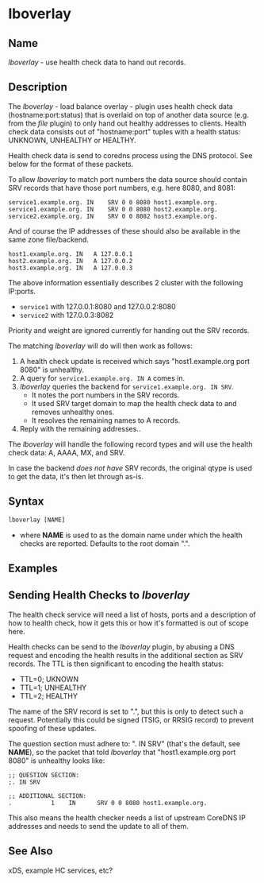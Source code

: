 # lboverlay

## Name

*lboverlay* - use health check data to hand out records.

## Description

The *lboverlay* - load balance overlay - plugin uses health check data (hostname:port:status) that
is overlaid on top of another data source (e.g. from the *file* plugin) to only hand out healthy
addresses to clients. Health check data consists out of "hostname:port" tuples with a health status:
UNKNOWN, UNHEALTHY or HEALTHY.

Health check data is send to coredns process using the DNS protocol. See below for the format of these
packets.

To allow *lboverlay* to match port numbers the data source should contain SRV records that
have those port numbers, e.g. here 8080, and 8081:

    service1.example.org. IN	SRV	0 0 8080 host1.example.org.
    service1.example.org. IN	SRV	0 0 8080 host2.example.org.
    service2.example.org. IN	SRV	0 0 8082 host3.example.org.

And of course the IP addresses of these should also be available in the same zone file/backend.

    host1.example.org. IN	A 127.0.0.1
    host2.example.org. IN	A 127.0.0.2
    host3.example.org. IN	A 127.0.0.3

The above information essentially describes 2 cluster with the following IP:ports.

* `service1` with 127.0.0.1:8080 and 127.0.0.2:8080
* `service2` with 127.0.0.3:8082

Priority and weight are ignored currently for handing out the SRV records.

The matching *lboverlay* will do will then work as follows:

1. A health check update is received which says "host1.example.org port 8080" is unhealthy.
2. A query for `service1.example.org. IN A` comes in.
3. *lboverlay* queries the backend for `service1.example.org. IN SRV`.
   * It notes the port numbers in the SRV records.
   * It used SRV target domain to map the health check data to and removes unhealthy ones.
   * It resolves the remaining names to A records.
4. Reply with the remaining addresses..

The *lboverlay* will handle the following record types and will use the health check data: A, AAAA,
MX, and SRV.

In case the backend _does not have_ SRV records, the original qtype is used to get the data, it's
then let through as-is.

## Syntax

~~~ txt
lboverlay [NAME]
~~~

* where **NAME** is used to as the domain name under which the health checks are reported. Defaults
  to the root domain ".".

## Examples

## Sending Health Checks to *lboverlay*

The health check service will need a list of hosts, ports and a description of how to health check,
how it gets this or how it's formatted is out of scope here.

Health checks can be send to the *lboverlay* plugin, by abusing a DNS request and encoding the
health results in the additional section as SRV records. The TTL is then significant to encoding the
health status:

* TTL=0; UKNOWN
* TTL=1; UNHEALTHY
* TTL=2; HEALTHY

The name of the SRV record is set to ".", but this is only to
detect such a request. Potentially this could be signed (TSIG, or RRSIG record) to prevent spoofing
of these updates.

The question section must adhere to: ". IN SRV" (that's the default, see **NAME**), so the packet
that told *lboverlay* that "host1.example.org port 8080" is unhealthy looks like:

~~~ dns
;; QUESTION SECTION:
;. IN SRV

;; ADDITIONAL SECTION:
.           1    IN      SRV 0 0 8080 host1.example.org.
~~~

This also means the health checker needs a list of upstream CoreDNS IP addresses and needs to send
the update to all of them.

## See Also

xDS, example HC services, etc?
